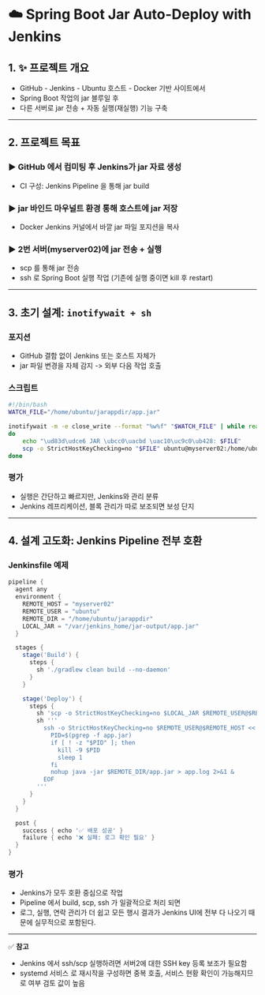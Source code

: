 # ☁️ Spring Boot Jar Auto-Deploy with Jenkins

## 1. ✨ 프로젝트 개요

- GitHub - Jenkins - Ubuntu 호스트 - Docker 기반 사이트에서
- Spring Boot 작업의 jar 블루일 후
- 다른 서버로 jar 전송 + 자동 실행(재실행) 기능 구축

---

## 2. 프로젝트 목표

### ▶ GitHub 에서 컴미팅 후 Jenkins가 jar 자료 생성

- CI 구성: Jenkins Pipeline 을 통해 jar build

### ▶ jar 바인드 마우널트 환경 통해 호스트에 jar 저장

- Docker Jenkins 커널에서 바깥 jar 파일 포지션을 복사

### ▶ 2번 서버(myserver02)에 jar 전송 + 실행

- scp 를 통해 jar 전송
- ssh 로 Spring Boot 실행 작업 (기존에 실행 중이면 kill 후 restart)

---

## 3. 초기 설계: `inotifywait + sh`

### 포지션

- GitHub 결함 없이 Jenkins 또는 호스트 자체가
- jar 파일 변경을 자체 감지 -> 외부 다음 작업 호출

### 스크립트

```bash
#!/bin/bash
WATCH_FILE="/home/ubuntu/jarappdir/app.jar"

inotifywait -m -e close_write --format "%w%f" "$WATCH_FILE" | while read FILE
do
    echo "\ud83d\udce6 JAR \ubcc0\uacbd \uac10\uc9c0\ub428: $FILE"
    scp -o StrictHostKeyChecking=no "$FILE" ubuntu@myserver02:/home/ubuntu/jarappdir/
done
```

### 평가

- 실행은 간단하고 빠르지만, Jenkins와 관리 분류
- Jenkins 레프리케이션, 블록 관리가 따로 보조되면 보성 단지

---

## 4. 설계 고도화: Jenkins Pipeline 전부 호환

### Jenkinsfile 예제

```groovy
pipeline {
  agent any
  environment {
    REMOTE_HOST = "myserver02"
    REMOTE_USER = "ubuntu"
    REMOTE_DIR = "/home/ubuntu/jarappdir"
    LOCAL_JAR = "/var/jenkins_home/jar-output/app.jar"
  }

  stages {
    stage('Build') {
      steps {
        sh './gradlew clean build --no-daemon'
      }
    }

    stage('Deploy') {
      steps {
        sh 'scp -o StrictHostKeyChecking=no $LOCAL_JAR $REMOTE_USER@$REMOTE_HOST:$REMOTE_DIR'
        sh '''
          ssh -o StrictHostKeyChecking=no $REMOTE_USER@$REMOTE_HOST << EOF
            PID=$(pgrep -f app.jar)
            if [ ! -z "$PID" ]; then
              kill -9 $PID
              sleep 1
            fi
            nohup java -jar $REMOTE_DIR/app.jar > app.log 2>&1 &
          EOF
        '''
      }
    }
  }

  post {
    success { echo '✅ 배포 성공' }
    failure { echo '❌ 실패: 로그 확인 필요' }
  }
}
```

### 평가

- Jenkins가 모두 호환 중심으로 작업
- Pipeline 에서 build, scp, ssh 가 일괄적으로 처리 되면
- 로그, 실행, 연락 관리가 더 쉽고 모든 행시 결과가 Jenkins UI에 전부 다 나오기 때문에 실무적으로 포함된다.

---

✅ **참고**

- Jenkins 에서 ssh/scp 실행하려면 서버2에 대한 SSH key 등록 보조가 필요함
- systemd 서비스 로 재시작을 구성하면 중복 호출, 서비스 현황 확인이 가능해지므로 여부 검토 값이 높음


